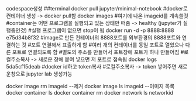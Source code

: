codespace생성
##terminal
docker pull jupyter/minimal-notebook #docker로 컨테이너 생성 -> docker pull함
docker images #여기에 나온 imageid를 계속쓸것
#container는 어떤 프로그램을 실행되고 있는 상태만 떠줌 -> healthy (jupyter가 실행중인것)
#실행 프로그램이 없으면 stop이 됨
docker run -d -p 8888:8888 e75d34b8f32 #image로 만든 컨테이너의 8888포트를 외부환경의 8888포트와 연결하는 것
#포트 연결해서 표출하게 함
#여러 개의 컨테이너를 동일 포트로 열었으나 다른 포트로 연결되도록 함
#별도의 주소를 만들어서 포트창에 포트가 하나 만들어짐
#로컬주소복사 -> 새로운 창에 붙여 넣으면 저 포트로 접속됨
docker logs 5da5cf15deab #docker id하고 token복사
#로컬주소복사 -> token 넣어주면 새로운창으로 jupyter lab 생성가능

docker image rm imageid --제거
docker image ls imageid --이미지 목록
docker container ls
docker container rm
docker network ls networkid

